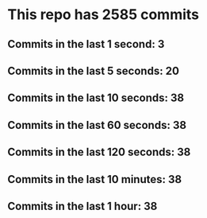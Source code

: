 # This repo has 2585 commits

## Commits in the last 1 second: 3
## Commits in the last 5 seconds: 20
## Commits in the last 10 seconds: 38
## Commits in the last 60 seconds: 38
## Commits in the last 120 seconds: 38
## Commits in the last 10 minutes: 38
## Commits in the last 1 hour: 38
